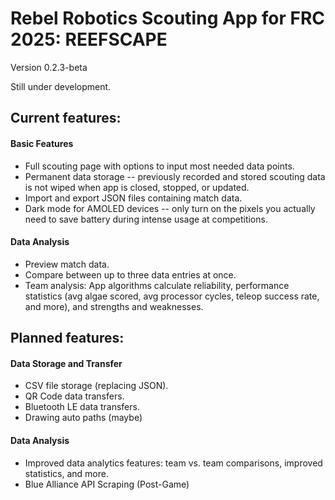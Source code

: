 # Rebel Robotics Scouting App for FRC 2025: REEFSCAPE
Version 0.2.3-beta

Still under development.

## Current features:

#### Basic Features
- Full scouting page with options to input most needed data points.
- Permanent data storage -- previously recorded and stored scouting data is not wiped when app is closed, stopped, or updated.
- Import and export JSON files containing match data.
- Dark mode for AMOLED devices -- only turn on the pixels you actually need to save battery during intense usage at competitions.

#### Data Analysis
- Preview match data.
- Compare between up to three data entries at once.
- Team analysis: App algorithms calculate reliability, performance statistics (avg algae scored, avg processor cycles, teleop success rate, and more), and strengths and weaknesses.


## Planned features:

#### Data Storage and Transfer
- CSV file storage (replacing JSON).
- QR Code data transfers.
- Bluetooth LE data transfers.
- Drawing auto paths (maybe)

#### Data Analysis
- Improved data analytics features: team vs. team comparisons, improved statistics, and more.
- Blue Alliance API Scraping (Post-Game)
